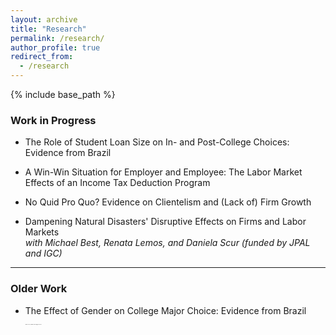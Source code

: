 ```yaml
---
layout: archive
title: "Research"
permalink: /research/
author_profile: true
redirect_from:
  - /research
---
```


{% include base_path %}

### Work in Progress

* The Role of Student Loan Size on In- and Post-College Choices: Evidence from Brazil

* A Win-Win Situation for Employer and Employee: The Labor Market Effects of an Income Tax Deduction Program

* No Quid Pro Quo? Evidence on Clientelism and (Lack of) Firm Growth

* Dampening Natural Disasters' Disruptive Effects on Firms and Labor Markets  
*with Michael Best, Renata Lemos, and Daniela Scur (funded by JPAL and IGC)*

---

### Older Work

* The Effect of Gender on College Major Choice: Evidence from Brazil  
<span style = "font-size: 1; ">*Master's Thesis, Fundacao Getulio Vargas (FGV/EPGE)*</span>
